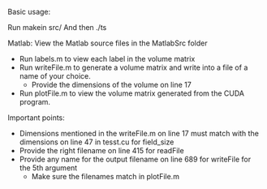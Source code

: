 Basic usage:

Run makein src/ 
And then ./ts

Matlab:
View the Matlab source files in the MatlabSrc folder

* Run labels.m to view each label in the volume matrix
* Run writeFile.m to generate a volume matrix and write into a file of a name of your choice. 
	* Provide the dimensions of the volume on line 17
* Run plotFile.m to view the volume matrix generated from the CUDA program.


Important points:
* Dimensions mentioned in the writeFile.m on line 17 must match with the dimensions on line 47 in tesst.cu for field_size
* Provide the right filename on line 415 for readFile
* Provide any name for the output filename on line 689 for writeFile for the 5th argument
	* Make sure the filenames match in plotFile.m 

